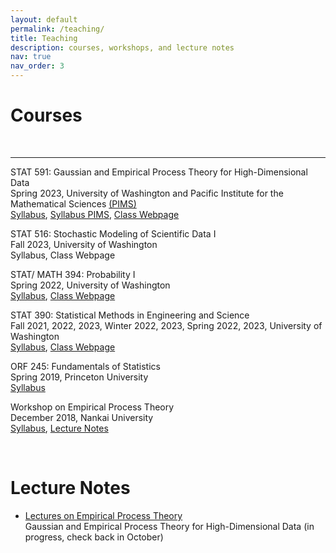 ```yaml
---
layout: default
permalink: /teaching/
title: Teaching
description: courses, workshops, and lecture notes
nav: true
nav_order: 3
---
```

<h1 class="post-title"> Courses </h1>
<br>
<hr> 

<div class="row">
      <div class="col-sm-1 space">
            </div>
            <div class="col-sm-9 text">
                  <p> <span class="font-weight-bolder">STAT 591: Gaussian and Empirical Process Theory for High-Dimensional Data </span> <br>
                        Spring 2023, University of Washington and Pacific Institute for the Mathematical Sciences <a href = "https://www.pims.math.ca" target="_new">(PIMS)</a> <br>
                        <a href="/assets/pdf/STAT 591 - Syllabus.pdf" target="_new"> Syllabus</a>, <a href="https://courses.pims.math.ca/tag/2022-2023/" target="_new">Syllabus PIMS</a>, <a href="https://canvas.uw.edu/courses/1635483" target="_new"> Class Webpage</a> </p>
                   <p>  <span class="font-weight-bolder">STAT 516: Stochastic Modeling of Scientific Data I</span> <br>
                        Fall 2023, University of Washington <br>
                        Syllabus, Class Webpage</p>
                  <p> <span class="font-weight-bolder">  STAT/ MATH 394: Probability I </span> <br> 
                        Spring 2022, University of Washington <br>
                        <a href="/assets/pdf/STAT 394 - Syllabus.pdf" target="_new"> Syllabus</a>, <a href="https://canvas.uw.edu/courses/1548372" target="_new"> Class Webpage</a> </p>
                  <p> <span class="font-weight-bolder"> STAT 390: Statistical Methods in Engineering and Science </span> <br>
                        Fall 2021, 2022, 2023, Winter 2022, 2023, Spring 2022, 2023, University of Washington <br>
                        <a href="/assets/pdf/STAT 390 - Syllabus - long version-2.pdf" target="_new"> Syllabus</a>, <a href="https://canvas.uw.edu/courses/1635461" target="_new"> Class Webpage</a> </p>
                  <p> <span class="font-weight-bolder"> ORF 245: Fundamentals of Statistics </span> <br>
                        Spring 2019, Princeton University<br>
                        <a href="/assets/pdf/ORF 245_Syllabus_Updated.pdf" target="_new"> Syllabus</a></p>
                  <p> <span class="font-weight-bolder"> Workshop on Empirical Process Theory </span> <br>
                        December 2018, Nankai University <br>
                        <a href="https://stat.nankai.edu.cn/2018/1126/c12333a129526/page.htm" target="_new"> Syllabus</a>, <a href=" /assets/pdf/empirical-proc-all-lectures.pdf" target="_new"> Lecture Notes</a> </p>
            </div>
      </div>
<br>

<h1 class="post-title"> Lecture Notes </h1>
<ul class="card-text font-weight-light list-group list-group-flush"> 
      <li class="list-group-item"> 
      <p> <a href=" /assets/pdf/empirical-proc-all-lectures.pdf" class="font-weight-bolder" target="_new"> Lectures on Empirical Process Theory</a> <br>
             <span class="font-weight-bolder"> Gaussian and Empirical Process Theory for High-Dimensional Data </span> (in progress, check back in October) </p>
      </li>
</ul>

